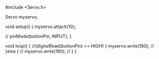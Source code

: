 #include <Servo.h>

Servo myservo;


void setup() {
  myservo.attach(10);

//  pinMode(buttonPin, INPUT);
}

void loop() {
  //(digitalRead(buttonPin) == HIGH) {
    myservo.write(180);
  // }else {
  //   myservo.write(180);
  // }
}
